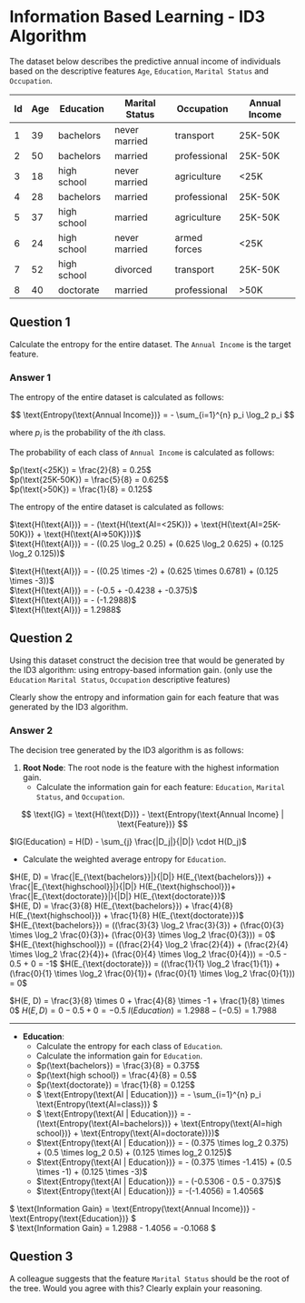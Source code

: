 
# Information Based Learning - ID3 Algorithm

The dataset below describes the predictive annual income of individuals based on the descriptive features `Age`, `Education`, `Marital Status` and `Occupation`.

| Id | Age | Education   | Marital Status | Occupation   | Annual Income |
|----|-----|-------------|----------------|--------------|---------------|
| 1  | 39  | bachelors   | never married  | transport    | 25K-50K       |
| 2  | 50  | bachelors   | married        | professional | 25K-50K       |
| 3  | 18  | high school | never married  | agriculture  | <25K          |
| 4  | 28  | bachelors   | married        | professional | 25K-50K       |
| 5  | 37  | high school | married        | agriculture  | 25K-50K       |
| 6  | 24  | high school | never married  | armed forces | <25K          |
| 7  | 52  | high school | divorced       | transport    | 25K-50K       |
| 8  | 40  | doctorate   | married        | professional | >50K          |

## Question 1

Calculate the entropy for the entire dataset. The `Annual Income` is the target feature.

### Answer 1

The entropy of the entire dataset is calculated as follows:

$$ \text{Entropy(\text{Annual Income})} = - \sum_{i=1}^{n} p_i \log_2 p_i $$

where $p_i$ is the probability of the $i$th class.

The probability of each class of `Annual Income` is calculated as follows:

$p(\text{<25K}) = \frac{2}{8} = 0.25$  
$p(\text{25K-50K}) = \frac{5}{8} = 0.625$  
$p(\text{>50K}) = \frac{1}{8} = 0.125$  

The entropy of the entire dataset is calculated as follows:

$\text{H(\text{AI})} = - (\text{H(\text{AI=<25K})} + \text{H(\text{AI=25K-50K})} + \text{H(\text{AI=>50K})})$  
$\text{H(\text{AI})} = - ((0.25 \log_2 0.25) + (0.625 \log_2 0.625) + (0.125 \log_2 0.125))$  

$\text{H(\text{AI})} = - ((0.25 \times -2) + (0.625 \times 0.6781) + (0.125 \times -3))$  
$\text{H(\text{AI})} = - (-0.5 + -0.4238 + -0.375)$  
$\text{H(\text{AI})} = - (-1.2988)$  
$\text{H(\text{AI})} = 1.2988$

## Question 2

Using this dataset construct the decision tree that would be generated by the ID3 algorithm: using entropy-based information gain. (only use the `Education` `Marital Status`, `Occupation` descriptive features)

Clearly show the entropy and information gain for each feature that was generated by the ID3 algorithm.

### Answer 2

The decision tree generated by the ID3 algorithm is as follows:

1. **Root Node**: The root node is the feature with the highest information gain.  
   - Calculate the information gain for each feature: `Education`, `Marital Status`, and `Occupation`.

$$ \text{IG} = \text{H(\text{D})} - \text{Entropy(\text{Annual Income} | \text{Feature})} $$

$IG(Education) = H(D) - \sum_{j} \frac{|D_j|}{|D|} \cdot H(D_j)$

- Calculate the weighted average entropy for `Education`.

$H(E, D) = \frac{|E_{\text{bachelors}}|}{|D|} H(E_{\text{bachelors}}) + \frac{|E_{\text{highschool}}|}{|D|} H(E_{\text{highschool}})+ \frac{|E_{\text{doctorate}}|}{|D|} H(E_{\text{doctorate}})$  
$H(E, D) = \frac{3}{8} H(E_{\text{bachelors}}) + \frac{4}{8} H(E_{\text{highschool}}) + \frac{1}{8} H(E_{\text{doctorate}})$  
$H(E_{\text{bachelors}}) = ((\frac{3}{3} \log_2 \frac{3}{3}) + (\frac{0}{3} \times \log_2 \frac{0}{3})+ (\frac{0}{3} \times \log_2 \frac{0}{3})) = 0$
$H(E_{\text{highschool}}) = ((\frac{2}{4} \log_2 \frac{2}{4}) + (\frac{2}{4} \times \log_2 \frac{2}{4})+ (\frac{0}{4} \times \log_2 \frac{0}{4})) = -0.5 - 0.5 + 0 = -1$
$H(E_{\text{doctorate}}) = ((\frac{1}{1} \log_2 \frac{1}{1}) + (\frac{0}{1} \times \log_2 \frac{0}{1})+ (\frac{0}{1} \times \log_2 \frac{0}{1})) = 0$

$H(E, D) = \frac{3}{8} \times 0 + \frac{4}{8} \times -1 + \frac{1}{8} \times 0$
$H(E, D) = 0 - 0.5 + 0 = -0.5$
$I(Education) = 1.2988 - (-0.5) = 1.7988$


---








 - **Education**:
   - Calculate the entropy for each class of `Education`.
   - Calculate the information gain for `Education`.
   - $p(\text{bachelors}) = \frac{3}{8} = 0.375$
   - $p(\text{high school}) = \frac{4}{8} = 0.5$
   - $p(\text{doctorate}) = \frac{1}{8} = 0.125$
   - $ \text{Entropy(\text{AI | Education})} = - \sum_{i=1}^{n} p_i \text{Entropy(\text{AI=class})} $
   - $ \text{Entropy(\text{AI | Education})} = -(\text{Entropy(\text{AI=bachelors})} + \text{Entropy(\text{AI=high school})} + \text{Entropy(\text{AI=doctorate})})$
   - $\text{Entropy(\text{AI | Education})} = - (0.375 \times log_2 0.375) + (0.5 \times log_2 0.5) + (0.125 \times log_2 0.125)$
   - $\text{Entropy(\text{AI | Education})} = - (0.375 \times -1.415) + (0.5 \times -1) + (0.125 \times -3)$
   - $\text{Entropy(\text{AI | Education})} = - (-0.5306 - 0.5 - 0.375)$  
   - $\text{Entropy(\text{AI | Education})} = -(-1.4056) = 1.4056$  


$ \text{Information Gain} = \text{Entropy(\text{Annual Income})} - \text{Entropy(\text{Education})} $  
$ \text{Information Gain} = 1.2988 - 1.4056 = -0.1068 $  


## Question 3

A colleague suggests that the feature `Marital Status` should be the root of the tree. Would you agree with this? Clearly explain your reasoning.
